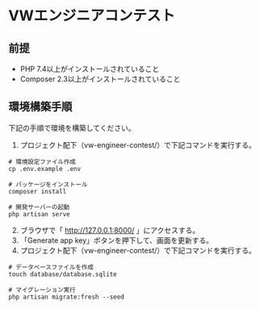 # VWエンジニアコンテスト

## 前提
* PHP 7.4以上がインストールされていること
* Composer 2.3以上がインストールされていること

## 環境構築手順
下記の手順で環境を構築してください。

1. プロジェクト配下（vw-engineer-contest/）で下記コマンドを実行する。
```
# 環境設定ファイル作成
cp .env.example .env
```
```
# パッケージをインストール
composer install
```
```
# 開発サーバーの起動
php artisan serve
```
2. ブラウザで「 http://127.0.0.1:8000/ 」にアクセスする。
1. 「Generate app key」ボタンを押下して、画面を更新する。
1. プロジェクト配下（vw-engineer-contest/）で下記コマンドを実行する。

```
# データベースファイルを作成
touch database/database.sqlite
```
```
# マイグレーション実行
php artisan migrate:fresh --seed
```
